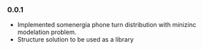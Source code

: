 ### 0.0.1
* Implemented somenergia phone turn distribution with minizinc modelation problem.
* Structure solution to be used as a library

